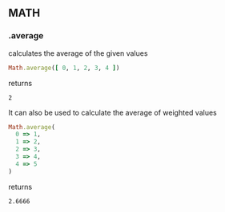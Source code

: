 ## MATH

### .average
calculates the average of the given values

```ruby
Math.average([ 0, 1, 2, 3, 4 ])
```

returns
```
2
```

It can also be used to calculate the average of weighted values

```ruby
Math.average(
  0 => 1,
  1 => 2,
  2 => 3,
  3 => 4,
  4 => 5
)
```

returns
```
2.6666
```
